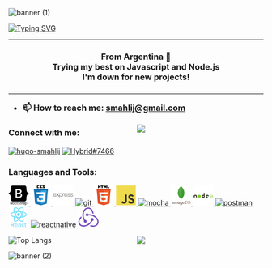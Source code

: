 ![banner (1)](https://user-images.githubusercontent.com/15337079/210952016-2e15b21d-7b64-42b0-bef9-b9f3a7829894.png)

[![Typing SVG](https://readme-typing-svg.herokuapp.com?font=Fira+Code&size=25&pause=1000&color=F7F7F7&center=true&vCenter=true&multiline=true&repeat=false&width=900&height=120&lines=Hello!+%F0%9F%91%8B%F0%9F%8F%BD;I'm+Hugo+%F0%9F%99%82;Full+Stack+MERN+%2F+Front+%26+Backend+Developer+%F0%9F%92%BB)](https://git.io/typing-svg)

---
<h3 align="center">From Argentina 📌 <br/> Trying my best on Javascript and Node.js <br/> I'm down for new projects!<h3>

---
- 📫 How to reach me: **smahlij@gmail.com**

<img align="right" width="250" src="https://media4.giphy.com/media/iIqmM5tTjmpOB9mpbn/giphy.gif?cid=ecf05e47zby2tux081jmqneobzj0k8ydub0k4uisryxnjxoo&rid=giphy.gif&ct=g" frameBorder="0" class="giphy-embed" allowFullScreen></img>
  
<h3 align="left">Connect with me:</h3>

<a href="https://linkedin.com/in/hugosmahlij" target="blank"><img align="center" src="https://raw.githubusercontent.com/rahuldkjain/github-profile-readme-generator/master/src/images/icons/Social/linked-in-alt.svg" alt="hugo-smahlij" height="30" width="40" /></a>
<a href="https://discord.gg/403forbbiden" target="blank"><img align="center" src="https://raw.githubusercontent.com/rahuldkjain/github-profile-readme-generator/master/src/images/icons/Social/discord.svg" alt="Hybrid#7466" height="30" width="40" /></a>
</p>
  
<h3 align="left">Languages and Tools:</h3>

<p align="left"> <a href="https://getbootstrap.com" target="_blank" rel="noreferrer"> <img src="https://raw.githubusercontent.com/devicons/devicon/master/icons/bootstrap/bootstrap-plain-wordmark.svg" alt="bootstrap" width="40" height="40"/> </a> <a href="https://www.w3schools.com/css/" target="_blank" rel="noreferrer"> <img src="https://raw.githubusercontent.com/devicons/devicon/master/icons/css3/css3-original-wordmark.svg" alt="css3" width="40" height="40"/> </a> <a href="https://expressjs.com" target="_blank" rel="noreferrer"> <img src="https://raw.githubusercontent.com/devicons/devicon/master/icons/express/express-original-wordmark.svg" alt="express" width="40" height="40"/> </a> <a href="https://git-scm.com/" target="_blank" rel="noreferrer"> <img src="https://www.vectorlogo.zone/logos/git-scm/git-scm-icon.svg" alt="git" width="40" height="40"/> </a> <a href="https://www.w3.org/html/" target="_blank" rel="noreferrer"> <img src="https://raw.githubusercontent.com/devicons/devicon/master/icons/html5/html5-original-wordmark.svg" alt="html5" width="40" height="40"/> </a> <a href="https://developer.mozilla.org/en-US/docs/Web/JavaScript" target="_blank" rel="noreferrer"> <img src="https://raw.githubusercontent.com/devicons/devicon/master/icons/javascript/javascript-original.svg" alt="javascript" width="40" height="40"/> </a> <a href="https://mochajs.org" target="_blank" rel="noreferrer"> <img src="https://www.vectorlogo.zone/logos/mochajs/mochajs-icon.svg" alt="mocha" width="40" height="40"/> </a> <a href="https://www.mongodb.com/" target="_blank" rel="noreferrer"> <img src="https://raw.githubusercontent.com/devicons/devicon/master/icons/mongodb/mongodb-original-wordmark.svg" alt="mongodb" width="40" height="40"/> </a> <a href="https://nodejs.org" target="_blank" rel="noreferrer"> <img src="https://raw.githubusercontent.com/devicons/devicon/master/icons/nodejs/nodejs-original-wordmark.svg" alt="nodejs" width="40" height="40"/> </a> <a href="https://postman.com" target="_blank" rel="noreferrer"> <img src="https://www.vectorlogo.zone/logos/getpostman/getpostman-icon.svg" alt="postman" width="40" height="40"/> </a> <a href="https://reactjs.org/" target="_blank" rel="noreferrer"> <img src="https://raw.githubusercontent.com/devicons/devicon/master/icons/react/react-original-wordmark.svg" alt="react" width="40" height="40"/> </a> <a href="https://reactnative.dev/" target="_blank" rel="noreferrer"> <img src="https://reactnative.dev/img/header_logo.svg" alt="reactnative" width="40" height="40"/> </a> <a href="https://redux.js.org" target="_blank" rel="noreferrer"> <img src="https://raw.githubusercontent.com/devicons/devicon/master/icons/redux/redux-original.svg" alt="redux" width="40" height="40"/> </a></p>

<img align="right" width="250" src="https://user-images.githubusercontent.com/15337079/210956258-dddf0075-bdd8-4e78-b531-929302094dec.gif" frameBorder="0" class="giphy-embed" allowFullScreen></img>

![Top Langs](https://github-readme-stats.vercel.app/api/top-langs/?username=hugosmahlij&theme=swift&layout=compact)

![banner (2)](https://user-images.githubusercontent.com/15337079/210952082-3fbe6c8b-f93c-4bdf-9f66-88a003da1272.png)

